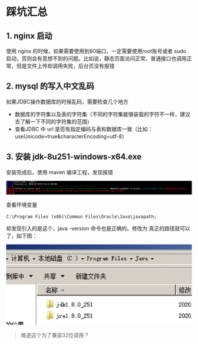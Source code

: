 # 踩坑汇总

## 1. nginx 启动
使用 nginx 的时候，如果需要使用到80端口，一定需要使用root账号或者 sudo 启动，否则会有意想不到的问题。比如说，静态页面访问正常，普通接口也调用正常，但是文件上传却调用失败，后台页没有报错

## 2. mysql 的写入中文乱码
如果JDBC操作数据库的时候乱码，需要检查几个地方

* 数据库的字符集以及表的字符集（不同的字符集能够装载的字符不一样，建议去了解一下不同的字符集的范围）
* 查看JDBC 中 url 是否有指定编码与表和数据库一致（比如：useUnicode=true&characterEncoding=utf-8）

## 3. 安装 jdk-8u251-windows-x64.exe
安装完成后，使用 maven 编译工程，发现报错

![](media/15848712054437/15890192789469.jpg)

查看环境变量

```
C:\Program Files (x86)\Common Files\Oracle\Java\javapath;
```

却发现引入的是这个，java -version 命令也是正确的。修改为 真正的路径就可以了，如下图：

![w300](media/15848712054437/15890194995799.jpg)

> 难道这个为了兼容32位调用？

